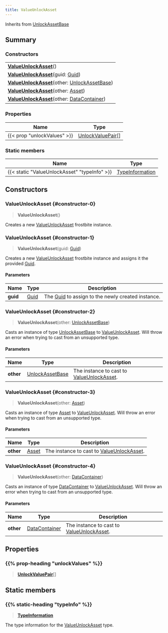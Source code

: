 ```yaml
---
title: ValueUnlockAsset
---
```


Inherits from [UnlockAssetBase](/vext/ref/fb/unlockassetbase)

## Summary

### Constructors

|  |
| --- |
| **[ValueUnlockAsset](#constructor-0)**() |
| **[ValueUnlockAsset](#constructor-1)**(guid: [Guid](/vext/ref/shared/type/guid)) |
| **[ValueUnlockAsset](#constructor-2)**(other: [UnlockAssetBase](/vext/ref/fb/unlockassetbase)) |
| **[ValueUnlockAsset](#constructor-3)**(other: [Asset](/vext/ref/fb/asset)) |
| **[ValueUnlockAsset](#constructor-4)**(other: [DataContainer](/vext/ref/shared/type/datacontainer)) |

### Properties

| Name | Type |
| ---- | ---- |
| {{< prop "unlockValues" >}} | [UnlockValuePair](/vext/ref/fb/unlockvaluepair)[] |

### Static members

| Name | Type |
| ---- | ---- |
| {{< static "ValueUnlockAsset" "typeInfo" >}} | [TypeInformation](/vext/ref/shared/type/typeinformation) |

## Constructors

### ValueUnlockAsset {#constructor-0}

> **ValueUnlockAsset**()

Creates a new [ValueUnlockAsset](/vext/ref/fb/valueunlockasset) frostbite instance.

### ValueUnlockAsset {#constructor-1}

> **ValueUnlockAsset**(guid: [Guid](/vext/ref/shared/type/guid))

Creates a new [ValueUnlockAsset](/vext/ref/fb/valueunlockasset) frostbite instance and assigns it the provided [Guid](/vext/ref/shared/type/guid).

#### Parameters

| Name | Type | Description |
| ---- | ---- | ----------- |
| **guid** | [Guid](/vext/ref/shared/type/guid) | The [Guid](/vext/ref/shared/type/guid) to assign to the newly created instance. |

### ValueUnlockAsset {#constructor-2}

> **ValueUnlockAsset**(other: [UnlockAssetBase](/vext/ref/fb/unlockassetbase))

Casts an instance of type [UnlockAssetBase](/vext/ref/fb/unlockassetbase) to [ValueUnlockAsset](/vext/ref/fb/valueunlockasset). Will throw an error when trying to cast from an unsupported type.

#### Parameters

| Name | Type | Description |
| ---- | ---- | ----------- |
| **other** | [UnlockAssetBase](/vext/ref/fb/unlockassetbase) | The instance to cast to [ValueUnlockAsset](/vext/ref/fb/valueunlockasset). |

### ValueUnlockAsset {#constructor-3}

> **ValueUnlockAsset**(other: [Asset](/vext/ref/fb/asset))

Casts an instance of type [Asset](/vext/ref/fb/asset) to [ValueUnlockAsset](/vext/ref/fb/valueunlockasset). Will throw an error when trying to cast from an unsupported type.

#### Parameters

| Name | Type | Description |
| ---- | ---- | ----------- |
| **other** | [Asset](/vext/ref/fb/asset) | The instance to cast to [ValueUnlockAsset](/vext/ref/fb/valueunlockasset). |

### ValueUnlockAsset {#constructor-4}

> **ValueUnlockAsset**(other: [DataContainer](/vext/ref/shared/type/datacontainer))

Casts an instance of type [DataContainer](/vext/ref/shared/type/datacontainer) to [ValueUnlockAsset](/vext/ref/fb/valueunlockasset). Will throw an error when trying to cast from an unsupported type.

#### Parameters

| Name | Type | Description |
| ---- | ---- | ----------- |
| **other** | [DataContainer](/vext/ref/shared/type/datacontainer) | The instance to cast to [ValueUnlockAsset](/vext/ref/fb/valueunlockasset). |

## Properties

### {{% prop-heading "unlockValues" %}}

> **[UnlockValuePair](/vext/ref/fb/unlockvaluepair)**[]

## Static members

### {{% static-heading "typeInfo" %}}

> **[TypeInformation](/vext/ref/shared/type/typeinformation)**

The type information for the [ValueUnlockAsset](/vext/ref/fb/valueunlockasset) type.

